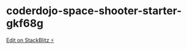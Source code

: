 # coderdojo-space-shooter-starter-gkf68g

[Edit on StackBlitz ⚡️](https://stackblitz.com/edit/coderdojo-space-shooter-starter-gkf68g)